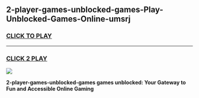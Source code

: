 
## 2-player-games-unblocked-games-Play-Unblocked-Games-Online-umsrj
<h3>
<a href="https://premium76.site?title=2-player-games-unblocked-games&ref=24A">CLICK TO PLAY</a></h3>
<hr>

<h3>
<a href="https://premium76.site?title=2-player-games-unblocked-games&ref=24A">CLICK 2 PLAY</a>
  
</h3>

<a href="https://premium76.site?title=2-player-games-unblocked-games&ref=24A"><img src="https://clearcache.store/games.png"></a>


**2-player-games-unblocked-games games unblocked: Your Gateway to Fun and Accessible Online Gaming**
